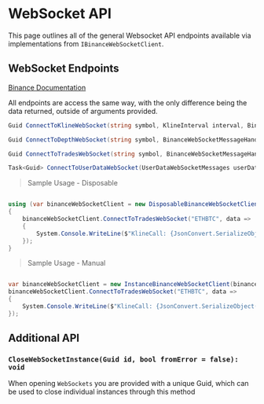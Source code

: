 # WebSocket API
This page outlines all of the general Websocket API endpoints available via implementations from `IBinanceWebSocketClient`.

## WebSocket  Endpoints
[Binance Documentation](https://www.binance.com/restapipub.html#wss-endpoint)

All endpoints are access the same way, with the only difference being the data returned, outside of arguments provided.

```c#
Guid ConnectToKlineWebSocket(string symbol, KlineInterval interval, BinanceWebSocketMessageHandler<BinanceKlineData> messageEventHandler);
```
```c#
Guid ConnectToDepthWebSocket(string symbol, BinanceWebSocketMessageHandler<BinanceDepthData> messageEventHandler);
```
```c#
Guid ConnectToTradesWebSocket(string symbol, BinanceWebSocketMessageHandler<BinanceAggregateTradeData> messageEventHandler);
```
```c#
Task<Guid> ConnectToUserDataWebSocket(UserDataWebSocketMessages userDataMessageHandlers);
```

> Sample Usage - Disposable
```c#

using (var binanceWebSocketClient = new DisposableBinanceWebSocketClient(binanceClient))
{
    binanceWebSocketClient.ConnectToTradesWebSocket("ETHBTC", data =>
    {
        System.Console.WriteLine($"KlineCall: {JsonConvert.SerializeObject(data)}");
    });
}
```

> Sample Usage - Manual
```c#

var binanceWebSocketClient = new InstanceBinanceWebSocketClient(binanceClient))
binanceWebSocketClient.ConnectToTradesWebSocket("ETHBTC", data =>
{
    System.Console.WriteLine($"KlineCall: {JsonConvert.SerializeObject(data)}");
});
```

## Additional API

### `CloseWebSocketInstance(Guid id, bool fromError = false): void`
When opening `WebSockets` you are provided with a unique Guid, which can be used to close individual instances through this method
